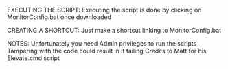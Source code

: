 EXECUTING THE SCRIPT:
 Executing the script is done by clicking on MonitorConfig.bat once downloaded

CREATING A SHORTCUT:
 Just make a shortcut linking to MonitorConfig.bat

NOTES:
 Unfortunately you need Admin privileges to run the scripts
 Tampering with the code could result in it failing
 Credits to Matt for his Elevate.cmd script
